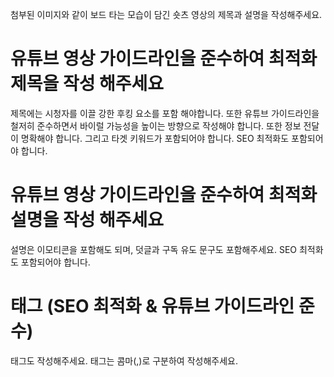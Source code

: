 첨부된 이미지와 같이 보드 타는 모습이 담긴 숏츠 영상의 제목과 설명을 작성해주세요.

# 유튜브 영상 가이드라인을 준수하여 최적화 제목을 작성 해주세요

제목에는 시청자를 이끌 강한 후킹 요소를 포함 해야합니다. 또한 유튜브 가이드라인을 철저히 준수하면서 바이럴 가능성을 높이는 방향으로 작성해야 합니다. 또한 정보 전달이 명확해야 합니다. 그리고 타겟 키워드가 포함되어야 합니다. SEO 최적화도 포함되어야 합니다.

# 유튜브 영상 가이드라인을 준수하여 최적화 설명을 작성 해주세요

설명은 이모티콘을 포함해도 되며, 덧글과 구독 유도 문구도 포함해주세요. SEO 최적화도 포함되어야 합니다.

# 태그 (SEO 최적화 & 유튜브 가이드라인 준수)

태그도 작성해주세요. 태그는 콤마(,)로 구분하여 작성해주세요.
